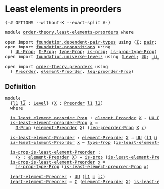 # Least elements in preorders

<pre class="Agda"><a id="40" class="Symbol">{-#</a> <a id="44" class="Keyword">OPTIONS</a> <a id="52" class="Pragma">--without-K</a> <a id="64" class="Pragma">--exact-split</a> <a id="78" class="Symbol">#-}</a>

<a id="83" class="Keyword">module</a> <a id="90" href="order-theory.least-elements-preorders.html" class="Module">order-theory.least-elements-preorders</a> <a id="128" class="Keyword">where</a>

<a id="135" class="Keyword">open</a> <a id="140" class="Keyword">import</a> <a id="147" href="foundation.dependent-pair-types.html" class="Module">foundation.dependent-pair-types</a> <a id="179" class="Keyword">using</a> <a id="185" class="Symbol">(</a><a id="186" href="foundation-core.dependent-pair-types.html#502" class="Record">Σ</a><a id="187" class="Symbol">;</a> <a id="189" href="foundation-core.dependent-pair-types.html#575" class="InductiveConstructor">pair</a><a id="193" class="Symbol">;</a> <a id="195" href="foundation-core.dependent-pair-types.html#592" class="Field">pr1</a><a id="198" class="Symbol">;</a> <a id="200" href="foundation-core.dependent-pair-types.html#604" class="Field">pr2</a><a id="203" class="Symbol">)</a>
<a id="205" class="Keyword">open</a> <a id="210" class="Keyword">import</a> <a id="217" href="foundation.propositions.html" class="Module">foundation.propositions</a> <a id="241" class="Keyword">using</a>
  <a id="249" class="Symbol">(</a> <a id="251" href="foundation-core.propositions.html#1380" class="Function">UU-Prop</a><a id="258" class="Symbol">;</a> <a id="260" href="foundation-core.propositions.html#6681" class="Function">Π-Prop</a><a id="266" class="Symbol">;</a> <a id="268" href="foundation-core.propositions.html#1482" class="Function">type-Prop</a><a id="277" class="Symbol">;</a> <a id="279" href="foundation-core.propositions.html#1296" class="Function">is-prop</a><a id="286" class="Symbol">;</a> <a id="288" href="foundation-core.propositions.html#1549" class="Function">is-prop-type-Prop</a><a id="305" class="Symbol">)</a>
<a id="307" class="Keyword">open</a> <a id="312" class="Keyword">import</a> <a id="319" href="foundation.universe-levels.html" class="Module">foundation.universe-levels</a> <a id="346" class="Keyword">using</a> <a id="352" class="Symbol">(</a><a id="353" href="Agda.Primitive.html#597" class="Postulate">Level</a><a id="358" class="Symbol">;</a> <a id="360" href="foundation-core.universe-levels.html#222" class="Primitive">UU</a><a id="362" class="Symbol">;</a> <a id="364" href="Agda.Primitive.html#810" class="Primitive Operator">_⊔_</a><a id="367" class="Symbol">)</a>

<a id="370" class="Keyword">open</a> <a id="375" class="Keyword">import</a> <a id="382" href="order-theory.preorders.html" class="Module">order-theory.preorders</a> <a id="405" class="Keyword">using</a>
  <a id="413" class="Symbol">(</a> <a id="415" href="order-theory.preorders.html#531" class="Function">Preorder</a><a id="423" class="Symbol">;</a> <a id="425" href="order-theory.preorders.html#873" class="Function">element-Preorder</a><a id="441" class="Symbol">;</a> <a id="443" href="order-theory.preorders.html#928" class="Function">leq-preorder-Prop</a><a id="460" class="Symbol">)</a>
</pre>
## Definition

<pre class="Agda"><a id="490" class="Keyword">module</a> <a id="497" href="order-theory.least-elements-preorders.html#497" class="Module">_</a>
  <a id="501" class="Symbol">{</a><a id="502" href="order-theory.least-elements-preorders.html#502" class="Bound">l1</a> <a id="505" href="order-theory.least-elements-preorders.html#505" class="Bound">l2</a> <a id="508" class="Symbol">:</a> <a id="510" href="Agda.Primitive.html#597" class="Postulate">Level</a><a id="515" class="Symbol">}</a> <a id="517" class="Symbol">(</a><a id="518" href="order-theory.least-elements-preorders.html#518" class="Bound">X</a> <a id="520" class="Symbol">:</a> <a id="522" href="order-theory.preorders.html#531" class="Function">Preorder</a> <a id="531" href="order-theory.least-elements-preorders.html#502" class="Bound">l1</a> <a id="534" href="order-theory.least-elements-preorders.html#505" class="Bound">l2</a><a id="536" class="Symbol">)</a>
  <a id="540" class="Keyword">where</a>

  <a id="549" href="order-theory.least-elements-preorders.html#549" class="Function">is-least-element-preorder-Prop</a> <a id="580" class="Symbol">:</a> <a id="582" href="order-theory.preorders.html#873" class="Function">element-Preorder</a> <a id="599" href="order-theory.least-elements-preorders.html#518" class="Bound">X</a> <a id="601" class="Symbol">→</a> <a id="603" href="foundation-core.propositions.html#1380" class="Function">UU-Prop</a> <a id="611" class="Symbol">(</a><a id="612" href="order-theory.least-elements-preorders.html#502" class="Bound">l1</a> <a id="615" href="Agda.Primitive.html#810" class="Primitive Operator">⊔</a> <a id="617" href="order-theory.least-elements-preorders.html#505" class="Bound">l2</a><a id="619" class="Symbol">)</a>
  <a id="623" href="order-theory.least-elements-preorders.html#549" class="Function">is-least-element-preorder-Prop</a> <a id="654" href="order-theory.least-elements-preorders.html#654" class="Bound">x</a> <a id="656" class="Symbol">=</a>
    <a id="662" href="foundation-core.propositions.html#6681" class="Function">Π-Prop</a> <a id="669" class="Symbol">(</a><a id="670" href="order-theory.preorders.html#873" class="Function">element-Preorder</a> <a id="687" href="order-theory.least-elements-preorders.html#518" class="Bound">X</a><a id="688" class="Symbol">)</a> <a id="690" class="Symbol">(</a><a id="691" href="order-theory.preorders.html#928" class="Function">leq-preorder-Prop</a> <a id="709" href="order-theory.least-elements-preorders.html#518" class="Bound">X</a> <a id="711" href="order-theory.least-elements-preorders.html#654" class="Bound">x</a><a id="712" class="Symbol">)</a>

  <a id="717" href="order-theory.least-elements-preorders.html#717" class="Function">is-least-element-Preorder</a> <a id="743" class="Symbol">:</a> <a id="745" href="order-theory.preorders.html#873" class="Function">element-Preorder</a> <a id="762" href="order-theory.least-elements-preorders.html#518" class="Bound">X</a> <a id="764" class="Symbol">→</a> <a id="766" href="foundation-core.universe-levels.html#222" class="Primitive">UU</a> <a id="769" class="Symbol">(</a><a id="770" href="order-theory.least-elements-preorders.html#502" class="Bound">l1</a> <a id="773" href="Agda.Primitive.html#810" class="Primitive Operator">⊔</a> <a id="775" href="order-theory.least-elements-preorders.html#505" class="Bound">l2</a><a id="777" class="Symbol">)</a>
  <a id="781" href="order-theory.least-elements-preorders.html#717" class="Function">is-least-element-Preorder</a> <a id="807" href="order-theory.least-elements-preorders.html#807" class="Bound">x</a> <a id="809" class="Symbol">=</a> <a id="811" href="foundation-core.propositions.html#1482" class="Function">type-Prop</a> <a id="821" class="Symbol">(</a><a id="822" href="order-theory.least-elements-preorders.html#549" class="Function">is-least-element-preorder-Prop</a> <a id="853" href="order-theory.least-elements-preorders.html#807" class="Bound">x</a><a id="854" class="Symbol">)</a>

  <a id="859" href="order-theory.least-elements-preorders.html#859" class="Function">is-prop-is-least-element-Preorder</a> <a id="893" class="Symbol">:</a>
    <a id="899" class="Symbol">(</a><a id="900" href="order-theory.least-elements-preorders.html#900" class="Bound">x</a> <a id="902" class="Symbol">:</a> <a id="904" href="order-theory.preorders.html#873" class="Function">element-Preorder</a> <a id="921" href="order-theory.least-elements-preorders.html#518" class="Bound">X</a><a id="922" class="Symbol">)</a> <a id="924" class="Symbol">→</a> <a id="926" href="foundation-core.propositions.html#1296" class="Function">is-prop</a> <a id="934" class="Symbol">(</a><a id="935" href="order-theory.least-elements-preorders.html#717" class="Function">is-least-element-Preorder</a> <a id="961" href="order-theory.least-elements-preorders.html#900" class="Bound">x</a><a id="962" class="Symbol">)</a>
  <a id="966" href="order-theory.least-elements-preorders.html#859" class="Function">is-prop-is-least-element-Preorder</a> <a id="1000" href="order-theory.least-elements-preorders.html#1000" class="Bound">x</a> <a id="1002" class="Symbol">=</a>
    <a id="1008" href="foundation-core.propositions.html#1549" class="Function">is-prop-type-Prop</a> <a id="1026" class="Symbol">(</a><a id="1027" href="order-theory.least-elements-preorders.html#549" class="Function">is-least-element-preorder-Prop</a> <a id="1058" href="order-theory.least-elements-preorders.html#1000" class="Bound">x</a><a id="1059" class="Symbol">)</a>

  <a id="1064" href="order-theory.least-elements-preorders.html#1064" class="Function">least-element-Preorder</a> <a id="1087" class="Symbol">:</a> <a id="1089" href="foundation-core.universe-levels.html#222" class="Primitive">UU</a> <a id="1092" class="Symbol">(</a><a id="1093" href="order-theory.least-elements-preorders.html#502" class="Bound">l1</a> <a id="1096" href="Agda.Primitive.html#810" class="Primitive Operator">⊔</a> <a id="1098" href="order-theory.least-elements-preorders.html#505" class="Bound">l2</a><a id="1100" class="Symbol">)</a>
  <a id="1104" href="order-theory.least-elements-preorders.html#1064" class="Function">least-element-Preorder</a> <a id="1127" class="Symbol">=</a> <a id="1129" href="foundation-core.dependent-pair-types.html#502" class="Record">Σ</a> <a id="1131" class="Symbol">(</a><a id="1132" href="order-theory.preorders.html#873" class="Function">element-Preorder</a> <a id="1149" href="order-theory.least-elements-preorders.html#518" class="Bound">X</a><a id="1150" class="Symbol">)</a> <a id="1152" href="order-theory.least-elements-preorders.html#717" class="Function">is-least-element-Preorder</a>
</pre>
